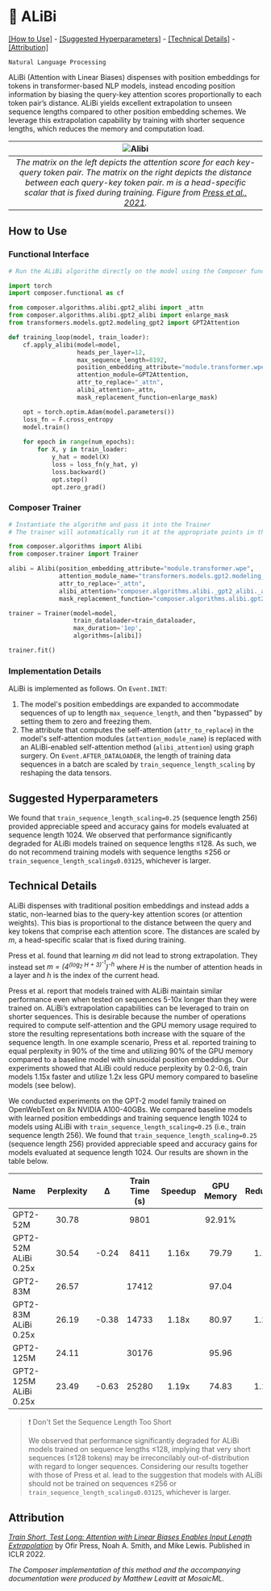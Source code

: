 # 🥸 ALiBi

[\[How to Use\]](#how-to-use) - [\[Suggested Hyperparameters\]](#suggested-hyperparameters) - [\[Technical Details\]](#technical-details) - [\[Attribution\]](#attribution)

 `Natural Language Processing`

ALiBi (Attention with Linear Biases) dispenses with position embeddings for tokens in transformer-based NLP models, instead encoding position information by biasing the query-key attention scores proportionally to each token pair’s distance. ALiBi yields excellent extrapolation to unseen sequence lengths compared to other position embedding schemes. We leverage this extrapolation capability by training with shorter sequence lengths, which reduces the memory and computation load.

| ![Alibi](https://storage.googleapis.com/docs.mosaicml.com/images/methods/alibi.png) |
|:--:
|*The matrix on the left depicts the attention score for each key-query token pair. The matrix on the right depicts the distance between each query-key token pair. m is a head-specific scalar that is fixed during training. Figure from [Press et al., 2021](https://openreview.net/forum?id=R8sQPpGCv0).*|

## How to Use

### Functional Interface

```python
# Run the ALiBi algorithm directly on the model using the Composer functional API 

import torch
import composer.functional as cf

from composer.algorithms.alibi.gpt2_alibi import _attn
from composer.algorithms.alibi.gpt2_alibi import enlarge_mask
from transformers.models.gpt2.modeling_gpt2 import GPT2Attention

def training_loop(model, train_loader):
    cf.apply_alibi(model=model,
                   heads_per_layer=12,
                   max_sequence_length=8192,
                   position_embedding_attribute="module.transformer.wpe",
                   attention_module=GPT2Attention,
                   attr_to_replace="_attn",
                   alibi_attention=_attn,
                   mask_replacement_function=enlarge_mask)

    opt = torch.optim.Adam(model.parameters())
    loss_fn = F.cross_entropy
    model.train()
  
    for epoch in range(num_epochs):
        for X, y in train_loader:
            y_hat = model(X)
            loss = loss_fn(y_hat, y)
            loss.backward()
            opt.step()
            opt.zero_grad()
```

### Composer Trainer

```python
# Instantiate the algorithm and pass it into the Trainer
# The trainer will automatically run it at the appropriate points in the training loop

from composer.algorithms import Alibi
from composer.trainer import Trainer

alibi = Alibi(position_embedding_attribute="module.transformer.wpe",
              attention_module_name="transformers.models.gpt2.modeling_gpt2.GPT2Attention",
              attr_to_replace="_attn",
              alibi_attention="composer.algorithms.alibi._gpt2_alibi._attn",
              mask_replacement_function="composer.algorithms.alibi.gpt2_alibi.enlarge_mask")

trainer = Trainer(model=model,
                  train_dataloader=train_dataloader,
                  max_duration='1ep',
                  algorithms=[alibi])

trainer.fit()
```

### Implementation Details

ALiBi is implemented as follows. On `Event.INIT`:
1. The model's position embeddings are expanded to accommodate sequences of up to length `max_sequence_length`, and then "bypassed" by setting them to zero and freezing them.
2. The attribute that computes the self-attention (`attr_to_replace`) in the model's self-attention modules (`attention_module_name`) is replaced with an ALiBi-enabled self-attention method (`alibi_attention`) using graph surgery.
On `Event.AFTER_DATALOADER`, the length of training data sequences in a batch are scaled by `train_sequence_length_scaling` by reshaping the data tensors.


## Suggested Hyperparameters

We found that `train_sequence_length_scaling=0.25` (sequence length 256) provided appreciable speed and accuracy gains for models evaluated at sequence length 1024.
We observed that performance significantly degraded for ALiBi models trained on sequence lengths ≤128.
As such, we do not recommend training models with sequence lengths ≤256 or `train_sequence_length_scaling≤0.03125`, whichever is larger.

## Technical Details

ALiBi dispenses with traditional position embeddings and instead adds a static, non-learned bias to the query-key attention scores (or attention weights). This bias is proportional to the distance between the query and key tokens that comprise each attention score. The distances are scaled by *m*, a head-specific scalar that is fixed during training.

Press et al. found that learning *m* did not lead to strong extrapolation. They instead set *m = (4<sup>(log<sub>2</sub> H + 3)<sup>-1</sup></sup>)<sup>-h</sup>* where *H* is the number of attention heads in a layer and *h* is the index of the current head.

Press et al. report that models trained with ALiBi maintain similar performance even when tested on sequences 5-10x longer than they were trained on. ALiBi’s extrapolation capabilities can be leveraged to train on shorter sequences. This is desirable because the number of operations required to compute self-attention and the GPU memory usage required to store the resulting representations both increase with the square of the sequence length. In one example scenario, Press et al. reported training to equal perplexity in 90% of the time and utilizing 90% of the GPU memory compared to a baseline model with sinusoidal position embeddings. Our experiments showed that ALiBi could reduce perplexity by 0.2-0.6, train models 1.15x faster and utilize 1.2x less GPU memory compared to baseline models (see below).

We conducted experiments on the GPT-2 model family trained on OpenWebText on 8x NVIDIA A100-40GBs. We compared baseline models with learned position embeddings and training sequence length 1024 to models using ALiBi with `train_sequence_length_scaling=0.25` (i.e., train sequence length 256). We found that `train_sequence_length_scaling=0.25` (sequence length 256) provided appreciable speed and accuracy gains for models evaluated at sequence length 1024. Our results are shown in the table below.

|Name|Perplexity|	&Delta;|Train Time (s)|Speedup|GPU Memory|Reduction|
|:-|:-:|:-:|:-:|:-:|:-:|:-:|
|GPT2-52M|30.78||9801||92.91%||
|GPT2-52M ALiBi 0.25x|30.54|-0.24|8411|1.16x|79.79|1.16x|
|GPT2-83M|26.57||17412||97.04||
|GPT2-83M ALiBi 0.25x|26.19|-0.38|14733|1.18x|80.97|1.20x|
|GPT2-125M|24.11||30176||95.96||
|GPT2-125M ALiBi 0.25x|23.49|-0.63|25280|1.19x|74.83|1.28x|

> ❗ Don't Set the Sequence Length Too Short
> 
>We observed that performance significantly degraded for ALiBi models trained on sequence lengths ≤128, implying that very short sequences (≤128 tokens) may be irreconcilably out-of-distribution with regard to longer sequences. Considering our results together with those of Press et al. lead to the suggestion that models with ALiBi should not be trained on sequences ≤256 or `train_sequence_length_scaling≤0.03125`, whichever is larger.

## Attribution

[*Train Short, Test Long: Attention with Linear Biases Enables Input Length Extrapolation*](https://openreview.net/forum?id=R8sQPpGCv0) by Ofir Press, Noah A. Smith, and Mike Lewis. Published in ICLR 2022.

*The Composer implementation of this method and the accompanying documentation were produced by Matthew Leavitt at MosaicML.*
